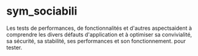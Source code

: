 # sym_sociabili


Les tests de performances, de fonctionnalités et d'autres aspectsaident à comprendre les divers 
défauts d'application et à optimiser sa convivialité, sa sécurité, 
sa stabilité, ses performances et son fonctionnement.
pour tester.
